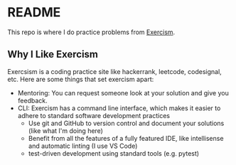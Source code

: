 # README

This repo is where I do practice problems from [Exercism](https://exercism.org).

## Why I Like Exercism

Exercsism is a coding practice site like hackerrank, leetcode, codesignal, etc. Here are some things that set exercism apart:

- Mentoring: You can request someone look at your solution and give you feedback.
- CLI: Exercism has a command line interface, which makes it easier to adhere to standard software development practices
  - Use git and GitHub to version control and document your solutions (like what I'm doing here)
  - Benefit from all the features of a fully featured IDE, like intellisense and automatic linting (I use VS Code)
  - test-driven development using standard tools (e.g. pytest)